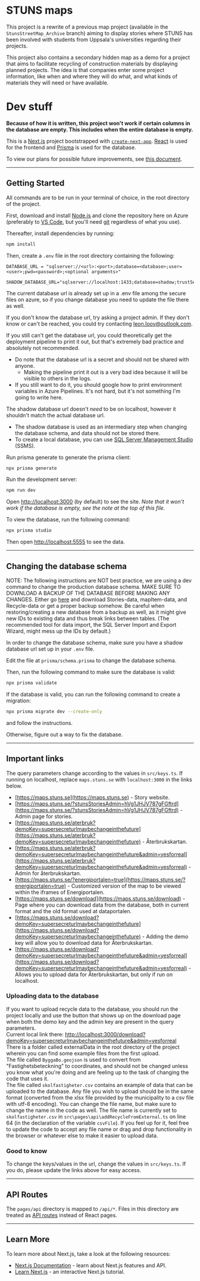 # STUNS maps

This project is a rewrite of a previous map project (available in the `StunsStreetMap_Archive` branch) aiming to display stories where STUNS has been involved with students from Uppsala's universities regarding their projects.

This project also contains a secondary hidden map as a demo for a project that aims to facilitate recycling of construction materials by displaying planned projects.
The idea is that companies enter some project information, like when and where they will do what, and what kinds of materials they will need or have available.

# Dev stuff

**Because of how it is written, this project won't work if certain columns in the database are empty. This includes when the entire database is empty.**

This is a [Next.js](https://nextjs.org/) project bootstrapped with [`create-next-app`](https://github.com/vercel/next.js/tree/canary/packages/create-next-app).
[React](https://reactjs.org/) is used for the frontend and [Prisma](https://www.prisma.io/) is used for the database.


To view our plans for possible future improvements, see [this document](https://stuns.sharepoint.com/:w:/s/terbrukskartan/ET3yGNnQiTNPra6jFuFIEygB-gpCZnkSEF_R-C6VWvCt6w?e=htn8uE).

---

## Getting Started

All commands are to be run in your terminal of choice, in the root directory of the project.

First, download and install [Node.js](https://nodejs.org/en/download/) and clone the repository here on Azure (preferably to [VS Code](https://code.visualstudio.com/download), but you'll need [git](https://git-scm.com/downloads) regardless of what you use).

Thereafter, install dependencies by running:

```bash
npm install
```

Then, create a `.env` file in the root directory containing the following:

```
DATABASE_URL = "sqlserver://<url>:<port>;database=<database>;user=<user>;pwd=<password>;<optional arguments>"

SHADOW_DATABASE_URL="sqlserver://localhost:1433;database=shadow;trustServerCertificate=true;integratedSecurity=true"
```

The current database url is already set up in a .env file among the secure files on azure, so if you change database you need to update the file there as well.

If you don't know the database url, try asking a project admin.
If they don't know or can't be reached, you could try contacting leon.loov@outlook.com.

If you still can't get the database url, you could theoretically get the deployment pipeline to print it out, but that's extremely bad practice and absolutely not recommended.

- Do note that the database url is a secret and should not be shared with anyone.
  - Making the pipeline print it out is a very bad idea because it will be visible to others in the logs.
- If you still want to do it, you should google how to print environment variables in Azure Pipelines. It's not hard, but it's not something I'm going to write here.

The shadow database url doesn't _need_ to be on localhost, however it shouldn't match the actual database url.

- The shadow database is used as an intermediary step when changing the database schema, and data should not be stored there.
- To create a local database, you can use [SQL Server Management Studio](https://docs.microsoft.com/en-us/sql/ssms/download-sql-server-management-studio-ssms) (SSMS).

Run prisma generate to generate the prisma client:

```bash
npx prisma generate
```

Run the development server:

```bash
npm run dev
```

Open [http://localhost:3000](http://localhost:3000) (by default) to see the site. *Note that it won't work if the database is empty, see the note at the top of this file.*

To view the database, run the following command:

```bash
npx prisma studio
```

Then open [http://localhost:5555](http://localhost:5555) to see the data.

---

## Changing the database schema

NOTE: The following instructions are NOT best practice, we are using a dev command to change the production database schema. MAKE SURE TO DOWNLOAD A BACKUP OF THE DATABASE BEFORE MAKING ANY CHANGES. Either go [here](https://maps.stuns.se/download?demoKey=supersecreturlmaybechangeinthefuture) and download Stories-data, mapItem-data, and Recycle-data or get a proper backup somehow. Be careful when restoring/creating a new database from a backup as well, as it might give new IDs to existing data and thus break links between tables. (The recommended tool for data import, the SQL Server Import and Export Wizard, might mess up the IDs by default.)

In order to change the database schema, make sure you have a shadow database url set up in your `.env` file.

Edit the file at `prisma/schema.prisma` to change the database schema.

Then, run the following command to make sure the database is valid:

```bash
npx prisma validate
```

If the database is valid, you can run the following command to create a migration:

```bash
npx prisma migrate dev --create-only
```

and follow the instructions.

Otherwise, figure out a way to fix the database.

---

## Important links

The query parameters change according to the values in `src/keys.ts`. If running on localhost, replace `maps.stuns.se` with `localhost:3000` in the links below.

- [https://maps.stuns.se](https://maps.stuns.se) - Story website.
- [https://maps.stuns.se/?stunsStoriesAdmin=hVg1JHJV787gFGftrd](https://maps.stuns.se/?stunsStoriesAdmin=hVg1JHJV787gFGftrd) - Admin page for stories.
- [https://maps.stuns.se/aterbruk?demoKey=supersecreturlmaybechangeinthefuture](https://maps.stuns.se/aterbruk?demoKey=supersecreturlmaybechangeinthefuture) - Återbrukskartan.
- [https://maps.stuns.se/aterbruk?demoKey=supersecreturlmaybechangeinthefuture&admin=yesforreal](https://maps.stuns.se/aterbruk?demoKey=supersecreturlmaybechangeinthefuture&admin=yesforreal) - Admin for återbrukskartan.
- [https://maps.stuns.se/?energiportalen=true](https://maps.stuns.se/?energiportalen=true) - Customized version of the map to be viewed within the iframes of Energiportalen.
- [https://maps.stuns.se/download](https://maps.stuns.se/download) - Page where you can download data from the database, both in current format and the old format used at dataportalen.
- [https://maps.stuns.se/download?demoKey=supersecreturlmaybechangeinthefuture](https://maps.stuns.se/download?demoKey=supersecreturlmaybechangeinthefuture) - Adding the demo key will allow you to download data for Återbrukskartan.
- [https://maps.stuns.se/download?demoKey=supersecreturlmaybechangeinthefuture&admin=yesforreal](https://maps.stuns.se/download?demoKey=supersecreturlmaybechangeinthefuture&admin=yesforreal) - Allows you to upload data for Återbrukskartan, but only if run on localhost.

### Uploading data to the database

If you want to upload recycle data to the database, you should run the project locally and use the button that shows up on the download page when both the demo key and the admin key are present in the query parameters.  
Current local link there: [http://localhost:3000/download?demoKey=supersecreturlmaybechangeinthefuture&admin=yesforreal](http://localhost:3000/download?demoKey=supersecreturlmaybechangeinthefuture&admin=yesforreal)  
There is a folder called externalData in the root directory of the project wherein you can find some example files from the first upload.  
The file called `ByggaBo.geojson` is used to convert from "Fastighetsbeteckning" to coordinates, and should not be changed unless you know what you're doing and are feeling up to the task of changing the code that uses it.  
The file called `skolfastigheter.csv` contains an example of data that can be uploaded to the database. Any file you wish to upload should be in the same format (converted from the xlsx file provided by the municipality to a csv file with utf-8 encoding). You can change the file name, but make sure to change the name in the code as well. The file name is currently set to `skolfastigheter.csv` in `src\pages\api\addRecycleFromExternal.ts` on line 64 (in the declaration of the variable `csvFile`). If you feel up for it, feel free to update the code to accept any file name or drag and drop functionality in the browser or whatever else to make it easier to upload data.

### Good to know

To change the keys/values in the url, change the values in `src/keys.ts`. If you do, please update the links above for easy access.

---

## API Routes

The `pages/api` directory is mapped to `/api/*`. Files in this directory are treated as [API routes](https://nextjs.org/docs/api-routes/introduction) instead of React pages.

---

## Learn More

To learn more about Next.js, take a look at the following resources:

- [Next.js Documentation](https://nextjs.org/docs) - learn about Next.js features and API.
- [Learn Next.js](https://nextjs.org/learn) - an interactive Next.js tutorial.

